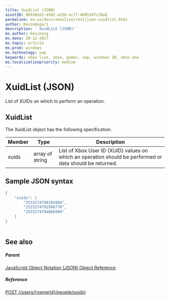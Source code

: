 ```yaml
---
title: XuidList (JSON)
assetID: 06938a52-e582-a15b-ec7f-4b053dfc28ad
permalink: en-us/docs/xboxlive/rest/json-xuidlist.html
author: KevinAsgari
description: ' XuidList (JSON)'
ms.author: kevinasg
ms.date: 20-12-2017
ms.topic: article
ms.prod: windows
ms.technology: uwp
keywords: xbox live, xbox, games, uwp, windows 10, xbox one
ms.localizationpriority: medium
---
```



# XuidList (JSON)
List of XUIDs on which to perform an operation. 
<a id="ID4EN"></a>

 
## XuidList
 
The XuidList object has the following specification.
 
| Member| Type| Description| 
| --- | --- | --- | 
| xuids| array of string| List of Xbox User ID (XUID) values on which an operation should be performed or data should be returned.| 
  
<a id="ID4EMB"></a>

 
## Sample JSON syntax
 

```cpp
{
    "xuids": [
        "2533274790395904", 
        "2533274792986770", 
        "2533274794866999"
    ]
}
    
```

  
<a id="ID4EVB"></a>

 
## See also
 
<a id="ID4EXB"></a>

 
##### Parent 

[JavaScript Object Notation (JSON) Object Reference](atoc-xboxlivews-reference-json.md)

  
<a id="ID4EBC"></a>

 
##### Reference 

[POST (/users/{ownerId}/people/xuids)](../uri/people/uri-usersowneridpeoplexuidspost.md)

   